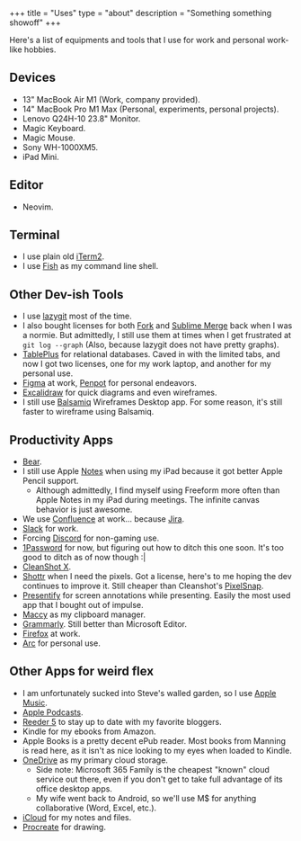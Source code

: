 +++
title = "Uses"
type = "about"
description = "Something something showoff"
+++

Here's a list of equipments and tools that I use for work and personal work-like hobbies.

## Devices

- 13" MacBook Air M1 (Work, company provided).
- 14" MacBook Pro M1 Max (Personal, experiments, personal projects).
- Lenovo Q24H-10 23.8" Monitor.
- Magic Keyboard.
- Magic Mouse.
- Sony WH-1000XM5.
- iPad Mini.

## Editor

- Neovim.

## Terminal

- I use plain old [iTerm2](https://iterm2.com/).
- I use [Fish](https://fishshell.com/) as my command line shell.

## Other Dev-ish Tools

- I use [lazygit](https://github.com/jesseduffield/lazygit) most of the time.
- I also bought licenses for both [Fork](https://git-fork.com/) and [Sublime Merge](https://www.sublimemerge.com/) back when I was a normie. But admittedly, I still use them at times when I get frustrated at `git log --graph` (Also, because lazygit does not have pretty graphs).
- [TablePlus](https://tableplus.com/) for relational databases. Caved in with the limited tabs, and now I got two licenses, one for my work laptop, and another for my personal use.
- [Figma](https://www.figma.com/) at work, [Penpot](https://penpot.app/) for personal endeavors.
- [Excalidraw](https://excalidraw.com/) for quick diagrams and even wireframes.
- I still use [Balsamiq](https://balsamiq.com/) Wireframes Desktop app. For some reason, it's still faster to wireframe using Balsamiq.

## Productivity Apps

- [Bear](https://bear.app).
- I still use Apple [Notes](https://www.icloud.com/notes) when using my iPad because it got better Apple Pencil support.
  - Although admittedly, I find myself using Freeform more often than Apple Notes in my iPad during meetings. The infinite canvas behavior is just awesome.
- We use [Confluence](https://www.atlassian.com/software/confluence) at work... because [Jira](https://www.atlassian.com/software/jira).
- [Slack](https://slack.com) for work.
- Forcing [Discord](https://discord.com) for non-gaming use.
- [1Password](https://1password.com/) for now, but figuring out how to ditch this one soon. It's too good to ditch as of now though :|
- [CleanShot X](https://cleanshot.com).
- [Shottr](https://shottr.cc) when I need the pixels. Got a license, here's to me hoping the dev continues to improve it. Still cheaper than Cleanshot's [PixelSnap](https://getpixelsnap.com).
- [Presentify](https://apps.apple.com/us/app/presentify-screen-annotation/id1507246666) for screen annotations while presenting. Easily the most used app that I bought out of impulse.
- [Maccy](https://maccy.app/) as my clipboard manager.
- [Grammarly](https://www.grammarly.com). Still better than Microsoft Editor.
- [Firefox](https://www.mozilla.org/en-US/firefox/) at work.
- [Arc](https://arc.net/) for personal use.

## Other Apps for weird flex

- I am unfortunately sucked into Steve's walled garden, so I use [Apple Music](https://music.apple.com/).
- [Apple Podcasts](https://www.apple.com/apple-podcasts).
- [Reeder 5](https://www.reederapp.com/) to stay up to date with my favorite bloggers.
- Kindle for my ebooks from Amazon.
- Apple Books is a pretty decent ePub reader. Most books from Manning is read here, as it isn't as nice looking to my eyes when loaded to Kindle.
- [OneDrive](https://onedrive.live.com/) as my primary cloud storage.
  - Side note: Microsoft 365 Family is the cheapest "known" cloud service out there, even if you don't get to take full advantage of its office desktop apps.
  - My wife went back to Android, so we'll use M$ for anything collaborative (Word, Excel, etc.).
- [iCloud](https://www.icloud.com) for my notes and files.
- [Procreate](https://procreate.com/) for drawing.
